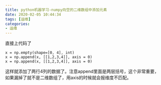 ```yaml
---
title: python机器学习-numpy向空的二维数组中添加元素
date: 2020-02-05 10:44:34
tags: [运维]
categories: 
- 运维
---
```

直接上代码了
```
x = np.empty(shape=[0, 4], int)
x = np.append(x, [[1,2,3,4]], axis = 0)
x = np.append(x, [[1,2,3,4]], axis = 0)
```
这样就添加了两行4列的数据了。注意append里面是两层括号，这个非常重要，如果漏掉了就不是二维数组了，用axis的时候就会报维度不匹配。